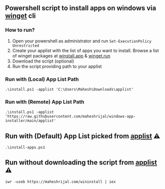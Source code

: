 ## Powershell script to install apps on windows via [winget](https://docs.microsoft.com/en-us/windows/package-manager/winget/) cli


### How to run?

1. Open your powershell as administrator and run `Set-ExecutionPolicy Unrestricted`
2. Create your applist with the list of apps you want to install. Browse a list of winget packages at [winstall.app](https://winstall.app/) & [winget.run](https://winget.run/)
3. Download the script (optional)
4. Run the script providing path to your applist

### Run with (Local) App List Path

```
.\install.ps1 -applist 'C:\Users\Mahesh\Downloads\applist'
```

### Run with (Remote) App List Path
```
.\install.ps1 -applist 'https://raw.githubusercontent.com/maheshrijal/windows-app-installer/main/applist'
```

## Run with (Default) App List picked from [applist](https://raw.githubusercontent.com/maheshrijal/windows-app-installer/main/applist)  ⚠
```
.\install-apps.ps1
```

## Run without downloading the script from [applist](https://raw.githubusercontent.com/maheshrijal/windows-app-installer/main/applist) ⚠

```
iwr -useb https://maheshrijal.com/wininstall | iex
```
